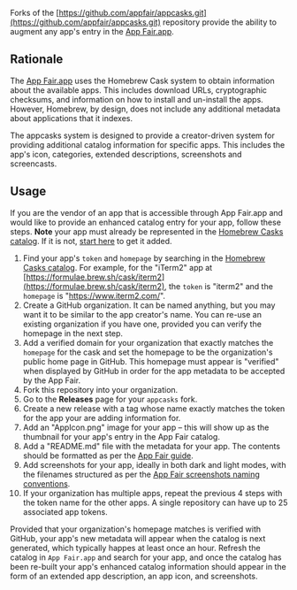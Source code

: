 Forks of the [https://github.com/appfair/appcasks.git](https://github.com/appfair/appcasks.git) repository provide the ability to augment any app's entry in the [App Fair.app](https://www.appfair.app).

## Rationale

The [App Fair.app](https://www.appfair.app) uses the Homebrew Cask system to obtain information about the available apps. This includes download URLs, cryptographic checksums, and information on how to install and un-install the apps. However, Homebrew, by design, does not include any additional metadata about applications that it indexes.

The appcasks system is designed to provide a creator-driven system for providing additional catalog information for specific apps. This includes the app's icon, categories, extended descriptions, screenshots and screencasts.

## Usage

If you are the vendor of an app that is accessible through App Fair.app and would like to provide an enhanced catalog entry for your app, follow these steps. **Note** your app must already be represented in the [Homebrew Casks catalog](https://formulae.brew.sh/cask/). If it is not, [start here](https://docs.brew.sh/Acceptable-Casks) to get it added.

1. Find your app's `token` and `homepage` by searching in the [Homebrew Casks catalog](https://formulae.brew.sh/cask/). For example, for the "iTerm2" app at [https://formulae.brew.sh/cask/iterm2](https://formulae.brew.sh/cask/iterm2), the `token` is "iterm2" and the `homepage` is "https://www.iterm2.com/".
2. Create a GitHub organization. It can be named anything, but you may want it to be similar to the app creator's name. You can re-use an existing organization if you have one, provided you can verify the homepage in the next step.
3. Add a verified domain for your organization that exactly matches the `homepage` for the cask and set the homepage to be the organization's public home page in GitHub. This homepage must appear is "verified" when displayed by GitHub in order for the app metadata to be accepted by the App Fair.
4. Fork this repository into your organization.
5. Go to the **Releases** page for your `appcasks` fork. 
6. Create a new release with a tag whose name exactly matches the token for the app your are adding information for.
7. Add an "AppIcon.png" image for your app – this will show up as the thumbnail for your app's entry in the App Fair catalog.
8. Add a "README.md" file with the metadata for your app. The contents should be formatted as per the [App Fair guide](https://www.appfair.net/#how-can-i-set-the-description-of-my-app-in-the-app-fair-catalog).
9. Add screenshots for your app, ideally in both dark and light modes, with the filenames structured as per the [App Fair screenshots naming conventions](https://www.appfair.net/#app-screenshots).
10. If your organization has multiple apps, repeat the previous 4 steps with the token name for the other apps. A single repository can have up to 25 associated app tokens.

Provided that your organization's homepage matches is verified with GitHub, your app's new metadata will appear when the catalog is next generated, which typically happes at least once an hour. Refresh the catalog in `App Fair.app` and search for your app, and once the catalog has been re-built your app's enhanced catalog information should appear in the form of an extended app description, an app icon, and screenshots.

